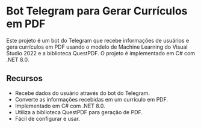 # Bot Telegram para Gerar Currículos em PDF

Este projeto é um bot do Telegram que recebe informações de usuários e gera currículos em PDF usando o modelo de Machine Learning do Visual Studio 2022 e a biblioteca QuestPDF. O projeto é implementado em C# com .NET 8.0.

## Recursos

- Recebe dados do usuário através do bot do Telegram.
- Converte as informações recebidas em um currículo em PDF.
- Implementado em C# com .NET 8.0.
- Utiliza a biblioteca QuestPDF para geração de PDF.
- Fácil de configurar e usar.
